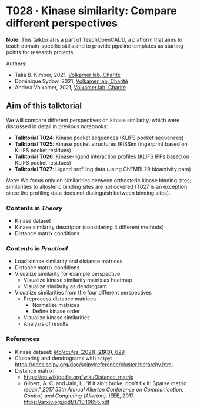 # T028 · Kinase similarity: Compare different perspectives

**Note:** This talktorial is a part of TeachOpenCADD, a platform that aims to teach domain-specific skills and to provide pipeline templates as starting points for research projects.

Authors:

- Talia B. Kimber, 2021, [Volkamer lab, Charité](https://volkamerlab.org/)
- Dominique Sydow, 2021, [Volkamer lab, Charité](https://volkamerlab.org/)
- Andrea Volkamer, 2021, [Volkamer lab, Charité](https://volkamerlab.org/)


## Aim of this talktorial

We will compare different perspectives on kinase similarity, which were discussed in detail in previous notebooks:

* **Talktorial T024**: Kinase pocket sequences (KLIFS pocket sequences)
* **Talktorial T025**: Kinase pocket structures (KiSSim fingerprint based on KLIFS pocket residues)
* **Talktorial T026**: Kinase-ligand interaction profiles (KLIFS IFPs based on KLIFS pocket residues)
* **Talktorial T027**: Ligand profiling data (using ChEMBL29 bioactivity data)

_Note_: We focus only on similarities between orthosteric kinase binding sites; similarities to allosteric binding sites are not covered (T027 is an exception since the profiling data does not distinguish between binding sites).


### Contents in *Theory*

* Kinase dataset
* Kinase similarity descriptor (considering 4 different methods)
* Distance matrix conditions


### Contents in *Practical*

* Load kinase similarity and distance matrices
* Distance matrix conditions
* Visualize similarity for example perspective
  * Visualize kinase similarity matrix as heatmap
  * Visualize similarity as dendrogram
* Visualize similarities from the four different perspectives
  * Preprocess distance matrices
    * Normalize matrices
    * Define kinase order
  * Visualize kinase similarities
  * Analysis of results


### References

* Kinase dataset: [<i>Molecules</i> (2021), <b>26(3)</b>, 629](https://www.mdpi.com/1420-3049/26/3/629) 
* Clustering and dendrograms with `scipy`: https://docs.scipy.org/doc/scipy/reference/cluster.hierarchy.html
* Distance matrix:
    * https://en.wikipedia.org/wiki/Distance_matrix
    * Gilbert, A. C. and Jain, L. "If it ain't broke, don't fix it: Sparse metric repair." _2017 55th Annual Allerton Conference on Communication, Control, and Computing (Allerton)_. IEEE, 2017. https://arxiv.org/pdf/1710.10655.pdf
